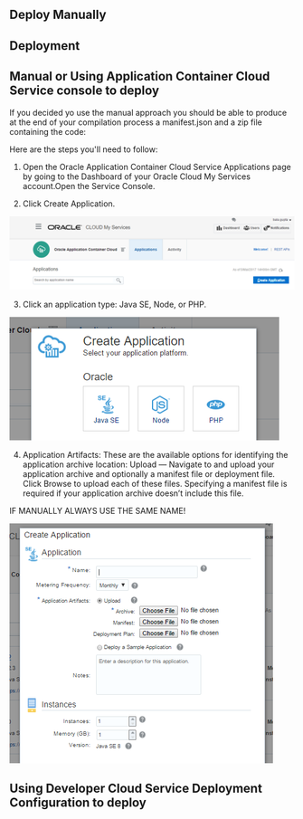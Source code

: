 ## Deploy Manually ##



## Deployment ##




## Manual or Using Application Container Cloud Service console to deploy ##
If you decided yo use the manual approach you should be able to produce at the end of your compilation process a manifest.json and a zip file containing the code:

Here are the steps you'll need to follow:

1) Open the Oracle Application Container Cloud Service Applications page by going to the Dashboard of your Oracle Cloud My Services account.Open the Service Console.

2) Click Create Application.

![alt text](createappaccs01.PNG)

3) Click an application type: Java SE, Node, or PHP.

![alt text](createappaccs02.PNG)

4) Application Artifacts: These are the available options for identifying the application archive location:
Upload — Navigate to and upload your application archive and optionally a manifest file or deployment file. Click Browse to upload each of these files. Specifying a manifest file is required if your application archive doesn’t include this file.

IF MANUALLY ALWAYS USE THE SAME NAME!

![alt text](createappaccs03.PNG)





## Using Developer Cloud Service Deployment Configuration to deploy ##

